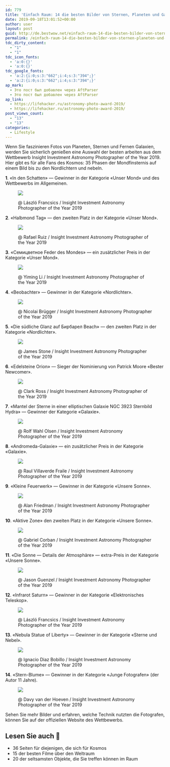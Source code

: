 ```yaml
---
id: 779
title: 'Einfach Raum: 14 die besten Bilder von Sternen, Planeten und Galaxien'
date: 2019-09-18T13:01:52+00:00
author: user
layout: post
guid: http://de.bestwow.net/einfach-raum-14-die-besten-bilder-von-sternen-planeten-und-galaxien/
permalink: /einfach-raum-14-die-besten-bilder-von-sternen-planeten-und-galaxien/
tdc_dirty_content:
  - "1"
  - "1"
tdc_icon_fonts:
  - 'a:0:{}'
  - 'a:0:{}'
tdc_google_fonts:
  - 'a:2:{i:0;s:3:"662";i:4;s:3:"394";}'
  - 'a:2:{i:0;s:3:"662";i:4;s:3:"394";}'
ap_mark:
  - Это пост был добавлен через AftParser
  - Это пост был добавлен через AftParser
ap_link:
  - https://lifehacker.ru/astronomy-photo-award-2019/
  - https://lifehacker.ru/astronomy-photo-award-2019/
post_views_count:
  - "13"
  - "13"
categories:
  - Lifestyle
---
```

Wenn Sie faszinieren Fotos von Planeten, Sternen und Fernen Galaxien, werden Sie sicherlich genießen eine Auswahl der besten arbeiten aus dem Wettbewerb Insight Investment Astronomy Photographer of the Year 2019. Hier gibt es für alle Fans des Kosmos: 35 Phasen der Mondfinsternis auf einem Bild bis zu den Nordlichtern und nebeln.

**1**. «In den Schatten» — Gewinner in der Kategorie «Unser Mond» und des Wettbewerbs im Allgemeinen.<figure>

![](http://de.bestwow.net/wp-content/uploads/2019/09/prosto-kosmos-14-luchshih-fotografiy-zvezd-planet-i-galaktik-1.jpg) <figcaption>@ László Francsics / Insight Investment Astronomy Photographer of the Year 2019</figcaption></figure> 

**2**. «Halbmond Tag» — den zweiten Platz in der Kategorie «Unser Mond».<figure>

![](http://de.bestwow.net/wp-content/uploads/2019/09/prosto-kosmos-14-luchshih-fotografiy-zvezd-planet-i-galaktik-2.jpg) <figcaption>@ Rafael Ruiz / Insight Investment Astronomy Photographer of the Year 2019</figcaption></figure> 

**3**. «Семицветное Feder des Mondes» — ein zusätzlicher Preis in der Kategorie «Unser Mond».<figure>

![](http://de.bestwow.net/wp-content/uploads/2019/09/prosto-kosmos-14-luchshih-fotografiy-zvezd-planet-i-galaktik-3.jpg) <figcaption>@ Yiming Li / Insight Investment Astronomy Photographer of the Year 2019</figcaption></figure> 

**4**. «Beobachter» — Gewinner in der Kategorie «Nordlichter».<figure>

![](http://de.bestwow.net/wp-content/uploads/2019/09/prosto-kosmos-14-luchshih-fotografiy-zvezd-planet-i-galaktik-4.jpg) <figcaption>@ Nicolai Brügger / Insight Investment Astronomy Photographer of the Year 2019</figcaption></figure> 

**5**. «Die südliche Glanz auf Бирбарел Beach» — den zweiten Platz in der Kategorie «Nordlichter».<figure>

![](http://de.bestwow.net/wp-content/uploads/2019/09/prosto-kosmos-14-luchshih-fotografiy-zvezd-planet-i-galaktik-5.jpg) <figcaption>@ James Stone / Insight Investment Astronomy Photographer of the Year 2019</figcaption></figure> 

**6**. «Edelsteine Orion» — Sieger der Nominierung von Patrick Moore «Bester Newcomer».<figure>

![](http://de.bestwow.net/wp-content/uploads/2019/09/prosto-kosmos-14-luchshih-fotografiy-zvezd-planet-i-galaktik-6.jpg) <figcaption>@ Clark Ross / Insight Investment Astronomy Photographer of the Year 2019</figcaption></figure> 

**7**. «Mantel der Sterne in einer elliptischen Galaxie NGC 3923 Sternbild Hydra» — Gewinner der Kategorie «Galaxie».<figure>

![](http://de.bestwow.net/wp-content/uploads/2019/09/prosto-kosmos-14-luchshih-fotografiy-zvezd-planet-i-galaktik-7.jpg) <figcaption>@ Rolf Wahl Olsen / Insight Investment Astronomy Photographer of the Year 2019</figcaption></figure> 

**8**. «Andromeda-Galaxie» — ein zusätzlicher Preis in der Kategorie «Galaxie».<figure>

![](http://de.bestwow.net/wp-content/uploads/2019/09/prosto-kosmos-14-luchshih-fotografiy-zvezd-planet-i-galaktik-8.jpg) <figcaption>@ Raul Villaverde Fraile / Insight Investment Astronomy Photographer of the Year 2019</figcaption></figure> 

**9**. «Kleine Feuerwerk» — Gewinner in der Kategorie «Unsere Sonne».<figure>

![](http://de.bestwow.net/wp-content/uploads/2019/09/prosto-kosmos-14-luchshih-fotografiy-zvezd-planet-i-galaktik-9.jpg) <figcaption>@ Alan Friedman / Insight Investment Astronomy Photographer of the Year 2019</figcaption></figure> 

**10**. «Aktive Zone» den zweiten Platz in der Kategorie «Unsere Sonne».<figure>

![](http://de.bestwow.net/wp-content/uploads/2019/09/prosto-kosmos-14-luchshih-fotografiy-zvezd-planet-i-galaktik-10.jpg) <figcaption>@ Gabriel Corban / Insight Investment Astronomy Photographer of the Year 2019</figcaption></figure> 

**11**. «Die Sonne — Details der Atmosphäre» — extra-Preis in der Kategorie «Unsere Sonne».<figure>

![](http://de.bestwow.net/wp-content/uploads/2019/09/prosto-kosmos-14-luchshih-fotografiy-zvezd-planet-i-galaktik-11.jpg) <figcaption>@ Jason Guenzel / Insight Investment Astronomy Photographer of the Year 2019</figcaption></figure> 

**12**. «Infrarot Saturn» — Gewinner in der Kategorie «Elektronisches Teleskop».<figure>

![](http://de.bestwow.net/wp-content/uploads/2019/09/prosto-kosmos-14-luchshih-fotografiy-zvezd-planet-i-galaktik-12.jpg) <figcaption>@ László Francsics / Insight Investment Astronomy Photographer of the Year 2019</figcaption></figure> 

**13**. «Nebula Statue of Liberty» — Gewinner in der Kategorie «Sterne und Nebel».<figure>

![](http://de.bestwow.net/wp-content/uploads/2019/09/prosto-kosmos-14-luchshih-fotografiy-zvezd-planet-i-galaktik-13.jpg) <figcaption>@ Ignacio Diaz Bobillo / Insight Investment Astronomy Photographer of the Year 2019</figcaption></figure> 

**14**. «Stern-Blume» — Gewinner in der Kategorie «Junge Fotografen» (der Autor 11 Jahre).<figure>

![](http://de.bestwow.net/wp-content/uploads/2019/09/prosto-kosmos-14-luchshih-fotografiy-zvezd-planet-i-galaktik-14.jpg) <figcaption>@ Davy van der Hoeven / Insight Investment Astronomy Photographer of the Year 2019</figcaption></figure> 

Sehen Sie mehr Bilder und erfahren, welche Technik nutzten die Fotografen, können Sie auf der offiziellen Website des Wettbewerbs.

<div>
  <h2 class="read-also__title">
    <span>Lesen Sie auch</span> <span>🧐 </span>
  </h2>
  
  <ul class="read-also__list">
    <li>
      36 Seiten für diejenigen, die sich für Kosmos
    </li>
    <li>
      15 der besten Filme über den Weltraum
    </li>
    <li>
      20 der seltsamsten Objekte, die Sie treffen können im Raum
    </li>
  </ul>
</div>